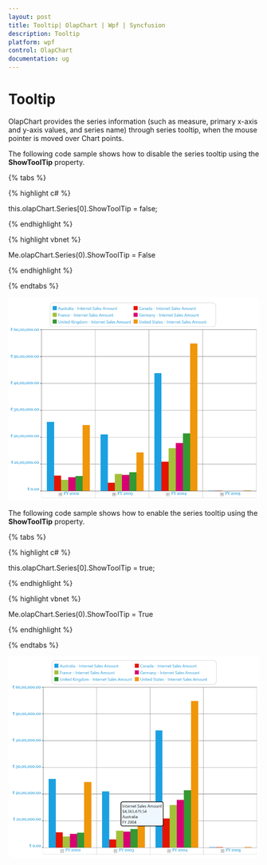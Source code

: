 ```yaml
---
layout: post
title: Tooltip| OlapChart | Wpf | Syncfusion
description: Tooltip
platform: wpf
control: OlapChart
documentation: ug
---
```


# Tooltip

OlapChart provides the series information (such as measure, primary x-axis and y-axis values, and series name) through series tooltip, when the mouse pointer is moved over Chart points.

The following code sample shows how to disable the series tooltip using the **ShowToolTip** property.

{% tabs %}

{% highlight c# %}
 
this.olapChart.Series[0].ShowToolTip = false;

{% endhighlight %}

{% highlight vbnet %}
  
Me.olapChart.Series(0).ShowToolTip = False

{% endhighlight %}

{% endtabs %}
  
![](Tooltip_images/Tooltip_img1.png)
  
The following code sample shows how to enable the series tooltip using the **ShowToolTip** property.

{% tabs %}

{% highlight c# %}
 
this.olapChart.Series[0].ShowToolTip = true;

{% endhighlight %}

{% highlight vbnet %}
  
Me.olapChart.Series(0).ShowToolTip = True

{% endhighlight %}

{% endtabs %}
  
![](Tooltip_images/Tooltip_img2.png)